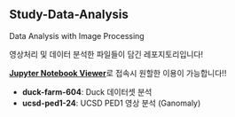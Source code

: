 ## Study-Data-Analysis
Data Analysis with Image Processing

영상처리 및 데이터 분석한 파일들이 담긴 레포지토리입니다!

<strong>[Jupyter Notebook Viewer](https://nbviewer.org/github/skiddieahn/Study-Data-Analysis/tree/master/)</strong>로 접속시 원할한 이용이 가능합니다!!

* <strong>duck-farm-604</strong>: Duck 데이터셋 분석 
* <strong>ucsd-ped1-24</strong>: UCSD PED1 영상 분석 (Ganomaly)
